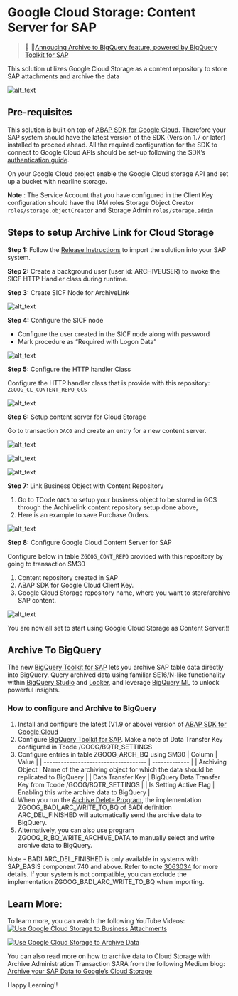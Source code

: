 
# Google Cloud Storage: Content Server for SAP
> 📢 🚀[Annoucing Archive to BigQuery feature, powered by BigQuery Toolkit for SAP](#archive-to-bigquery) 

This solution utilizes Google Cloud Storage as a content repository to store SAP attachments and archive the data


![alt_text](images/image_architecture.jpg "Google Cloud Storage as Content Server Architecture")

## Pre-requisites

This solution is built on top of [ABAP SDK for Google Cloud](https://cloud.google.com/solutions/sap/docs/abap-sdk/on-premises-or-any-cloud/whats-new). Therefore your SAP system should have the latest version of the SDK (Version 1.7 or later) installed to proceed ahead. All the required configuration for the SDK to connect to Google Cloud APIs should be set-up following the SDK’s [authentication guide](https://cloud.google.com/solutions/sap/docs/abap-sdk/on-premises-or-any-cloud/latest/authentication).

On your Google Cloud project enable the Google Cloud storage API and set up a bucket with nearline storage.

**Note** : The Service Account that you have configured in the Client Key configuration should have the IAM roles Storage Object Creator `roles/storage.objectCreator` and Storage Admin `roles/storage.admin`

## Steps to setup Archive Link for Cloud Storage

**Step 1:** Follow the [Release Instructions](https://github.com/GoogleCloudPlatform/abap-sdk-sample-archivelink-content-repository/releases) to import the solution into your SAP system.

**Step 2:** Create a background user (user id: ARCHIVEUSER)  to invoke the SICF HTTP Handler class during runtime.

**Step 3:** Create SICF Node for ArchiveLink

![alt_text](images/image1.jpg "New SICF Node")

**Step 4:** Configure the SICF node

*   Configure the user created in the SICF node along with password
*   Mark procedure as “Required with Logon Data” 

![alt_text](images/image2.jpg "SICF Node Configuration")

**Step 5:** Configure the HTTP handler Class

Configure the HTTP handler class that is provide with this repository: `ZGOOG_CL_CONTENT_REPO_GCS`

![alt_text](images/image3.jpg "Handle Class Configuration")

**Step 6:** Setup content server for Cloud Storage

Go to transaction `OAC0` and create an entry for a new content server.

![alt_text](images/image4.jpg)

![alt_text](images/image5.jpg)

![alt_text](images/image6.jpg)

**Step 7:** Link Business Object with Content Repository

1. Go to TCode `OAC3` to setup your business object to be stored in GCS through the Archivelink content repository setup done above, 
2. Here is an example to save Purchase Orders.

![alt_text](images/image7.jpg)


**Step 8:** Configure Google Cloud Content Server for SAP

Configure below in table `ZGOOG_CONT_REPO` provided with this repository by going to transaction SM30

1. Content repository created in SAP 
2. ABAP SDK for Google Cloud Client Key.
3. Google Cloud Storage repository name, where you want to store/archive SAP content.

![alt_text](images/image8.jpg)


You are now all set to start using Google Cloud Storage as Content Server.!!

## Archive To BigQuery

The new [BigQuery Toolkit for SAP](https://cloud.google.com/solutions/sap/docs/abap-sdk/on-premises-or-any-cloud/latest/bq-toolkit-for-sap-overview) lets you archive SAP table data directly into BigQuery. Query archived data using familiar SE16/N-like functionality within [BigQuery Studio](https://cloud.google.com/bigquery/docs/query-overview#bigquery-studio) and [Looker](https://cloud.google.com/looker), and leverage [BigQuery ML](https://cloud.google.com/bigquery/docs/bqml-introduction) to unlock powerful insights.

### How to configure and Archive to BigQuery

1. Install and configure the latest (V1.9 or above) version of [ABAP SDK for Google Cloud](https://cloud.google.com/solutions/sap/docs/abap-sdk/on-premises-or-any-cloud/latest/install-config)
2. Configure [BigQuery Toolkit for SAP](https://cloud.google.com/solutions/sap/docs/abap-sdk/on-premises-or-any-cloud/latest/bq-toolkit-for-sap-configuration). Make a note of Data Transfer Key configured in Tcode /GOOG/BQTR_SETTINGS
3. Configure entries in table ZGOOG_ARCH_BQ using SM30
   | Column                                 | Value         |
   | ------------------------------------   | ------------- |
   | Archiving Object                       | Name of the archiving object for which the data should be replicated to BigQuery |
   | Data Transfer Key                      | BigQuery Data Transfer Key from Tcode /GOOG/BQTR_SETTINGS |
   | Is Setting Active Flag                 | Enabling this write archive data to BigQuery |
4. When you run the [Archive Delete Program](https://help.sap.com/doc/saphelp_nw73ehp1/7.31.19/en-US/4d/8c788a910b154ee10000000a42189e/frameset.htm), the implementation ZGOOG_BADI_ARC_WRITE_TO_BQ of BADI definition ARC_DEL_FINISHED will automatically send the archive data to BigQuery. 
5. Alternatively, you can also use program ZGOOG_R_BQ_WRITE_ARCHIVE_DATA to manually select and write archive data to BigQuery. 

Note - BADI ARC_DEL_FINISHED is only available in systems with SAP_BASIS component 740 and above. Refer to note [3063034](https://me.sap.com/notes/3063034/E) for more details. If your system is not compatible, you can exclude the implementation ZGOOG_BADI_ARC_WRITE_TO_BQ when importing.

## Learn More:

To learn more, you can watch the following YouTube Videos:\
[![Use Google Cloud Storage to Business Attachments](https://img.youtube.com/vi/-DAt2N-q98o/0.jpg)](https://www.youtube.com/watch?v=-DAt2N-q98o)

[![Use Google Cloud Storage to Archive Data](https://img.youtube.com/vi/_VgixubN0bU/0.jpg)](https://www.youtube.com/watch?v=_VgixubN0bU)

You can also read more on how to archive data to Cloud Storage with Archive Administration Transaction SARA from the following Medium blog: [Archive your SAP Data to Google’s Cloud Storage](https://medium.com/google-cloud/archive-your-sap-data-to-googles-cloud-storage-3b6dfe6f79bd)

Happy Learning!!
